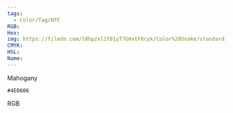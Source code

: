 ```yaml
---
tags:
  - Color/Tag/NTC
RGB:
Hex:
img: https://filedn.com/l0hpzxl1f01yT7GHxtF8cyk/Color%20Snake/standard_csv_to_svg/4E0606.svg
CMYK:
HSL:
Name:
---
```

Mahogany
```palette
#4E0606
```
RGB
